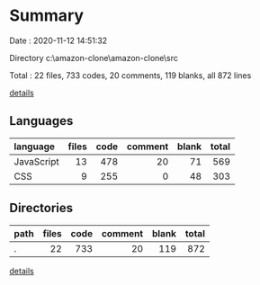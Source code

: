 # Summary

Date : 2020-11-12 14:51:32

Directory c:\amazon-clone\amazon-clone\src

Total : 22 files,  733 codes, 20 comments, 119 blanks, all 872 lines

[details](details.md)

## Languages
| language | files | code | comment | blank | total |
| :--- | ---: | ---: | ---: | ---: | ---: |
| JavaScript | 13 | 478 | 20 | 71 | 569 |
| CSS | 9 | 255 | 0 | 48 | 303 |

## Directories
| path | files | code | comment | blank | total |
| :--- | ---: | ---: | ---: | ---: | ---: |
| . | 22 | 733 | 20 | 119 | 872 |

[details](details.md)